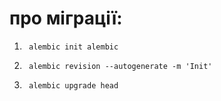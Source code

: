 # про міграції: 

1.
        alembic init alembic

2.
        alembic revision --autogenerate -m 'Init'

3.
        alembic upgrade head
